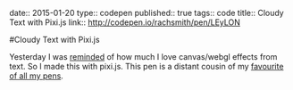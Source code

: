 date:: 2015-01-20
type:: codepen
published:: true
tags:: code
title:: Cloudy Text with Pixi.js
link:: http://codepen.io/rachsmith/pen/LEyLON

#Cloudy Text with Pixi.js

Yesterday I was <a href="http://codepen.io/natewiley/pen/jEmWYP">reminded</a> of how much I love canvas/webgl effects from text. So I made this with pixi.js. This pen is a distant cousin of my <a href="http://codepen.io/rachsmith/pen/fBoiD">favourite of all my pens</a>.